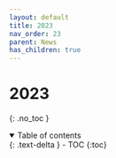 ```yaml
---
layout: default
title: 2023
nav_order: 23
parent: News
has_children: true
---
```


# 2023
{: .no_toc }

<details open markdown="block">
  <summary>
    Table of contents
  </summary>
  {: .text-delta }
- TOC
{:toc}
</details>
<!------------------------------------ STEP ------------------------------------>
